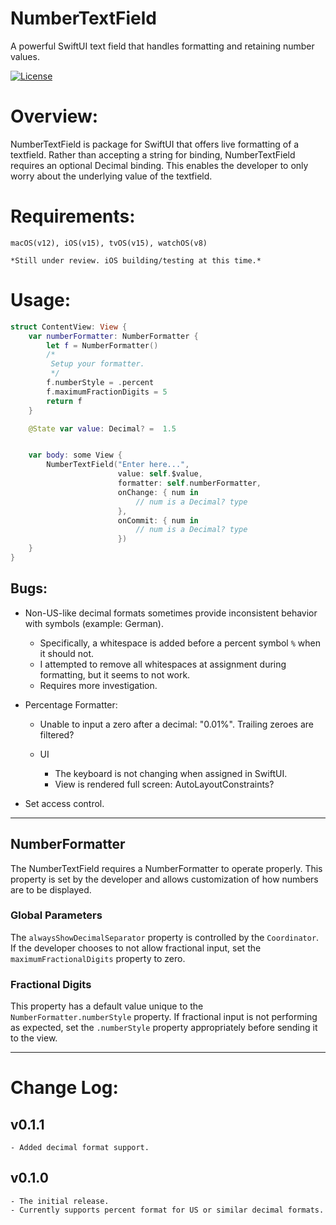 # NumberTextField

A powerful SwiftUI text field that handles formatting and retaining number values.

[![License](http://img.shields.io/:license-mit-blue.svg?style=flat-square)](https://github.com/mikeCenters/NumberTextField/blob/main/LICENSE)


# Overview:
NumberTextField is package for SwiftUI that offers live formatting of a textfield. Rather than accepting a string for binding, NumberTextField requires an optional Decimal binding. This enables the developer to only worry about the underlying value of the textfield.

# Requirements:

    macOS(v12), iOS(v15), tvOS(v15), watchOS(v8)

    *Still under review. iOS building/testing at this time.*


# Usage:

```swift
struct ContentView: View {
    var numberFormatter: NumberFormatter {
        let f = NumberFormatter()
        /*
         Setup your formatter.
         */
        f.numberStyle = .percent
        f.maximumFractionDigits = 5
        return f
    }

    @State var value: Decimal? =  1.5


    var body: some View {
        NumberTextField("Enter here...",
                        value: self.$value,
                        formatter: self.numberFormatter,
                        onChange: { num in
                            // num is a Decimal? type
                        },
                        onCommit: { num in
                            // num is a Decimal? type
                        })
    }
}
```



## Bugs:
- Non-US-like decimal formats sometimes provide inconsistent behavior with symbols (example: German).
  - Specifically, a whitespace is added before a percent symbol `%` when it should not.
  - I attempted to remove all whitespaces at assignment during formatting, but it seems to not work.
  - Requires more investigation.


- Percentage Formatter:
  - Unable to input a zero after a decimal: "0.01%". Trailing zeroes are filtered?

  - UI
    - The keyboard is not changing when assigned in SwiftUI.
    - View is rendered full screen: AutoLayoutConstraints?


- Set access control.


---


## NumberFormatter

The NumberTextField requires a NumberFormatter to operate properly. This property is set by the developer and allows customization of how numbers are to be displayed.


### Global Parameters

The `alwaysShowDecimalSeparator` property is controlled by the `Coordinator`. If the developer chooses to not allow fractional input, set the `maximumFractionalDigits` property to zero.


### Fractional Digits

This property has a default value unique to the `NumberFormatter.numberStyle` property. If fractional input is not performing as expected, set the `.numberStyle` property appropriately before sending it to the view.


---


# Change Log:
## v0.1.1
    - Added decimal format support.
    
## v0.1.0
    - The initial release.
    - Currently supports percent format for US or similar decimal formats.
